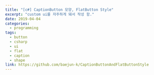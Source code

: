 ```yaml
---
title: "[c#] CaptionButton 모양, FlatButton Style"
excerpt: "custom ui를 자주하게 돼서 작성 함."
date: 2019-04-04
categories:
  - programming
tags:
  - button
  - csharp
  - ui
  - flat
  - caption
  - shape
link: https://github.com/baejun-k/CaptionButtonAndFlatButtonStyle
---  
```

